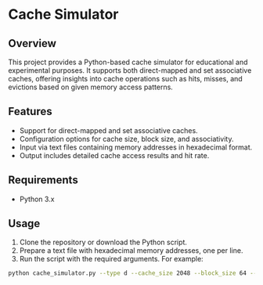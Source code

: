 # Cache Simulator

## Overview

This project provides a Python-based cache simulator for educational and experimental purposes. It supports both direct-mapped and set associative caches, offering insights into cache operations such as hits, misses, and evictions based on given memory access patterns.

## Features

- Support for direct-mapped and set associative caches.
- Configuration options for cache size, block size, and associativity.
- Input via text files containing memory addresses in hexadecimal format.
- Output includes detailed cache access results and hit rate.

## Requirements

- Python 3.x

## Usage

1. Clone the repository or download the Python script.
2. Prepare a text file with hexadecimal memory addresses, one per line.
3. Run the script with the required arguments. For example:

```sh
python cache_simulator.py --type d --cache_size 2048 --block_size 64 --memfile memory_addresses.txt

